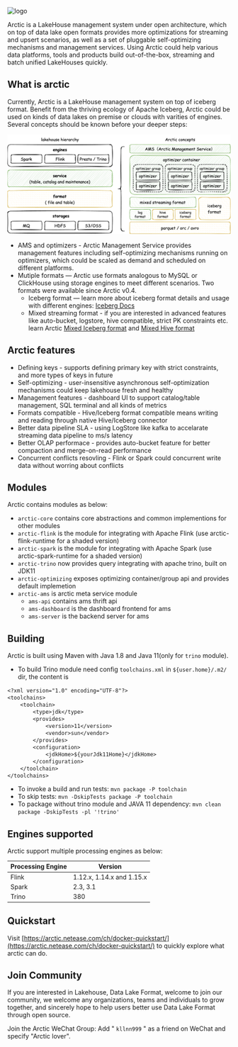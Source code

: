 ![logo](site/docs/ch/images/arctic_logo_for_git.png)

Arctic is a LakeHouse management system under open architecture, which on top of data lake open formats provides more optimizations for streaming and upsert scenarios, as well as a set of pluggable self-optimizing mechanisms and management services. Using Arctic could help various data platforms, tools and products build out-of-the-box, streaming and batch unified LakeHouses quickly.

## What is arctic

Currently, Arctic is a LakeHouse management system on top of iceberg format. Benefit from the thriving ecology of Apache Iceberg, Arctic could be used on kinds of data lakes on premise or clouds with varities of engines. Several concepts should be known before your deeper steps:

![Introduce](site/docs/ch/images/introduce_arctic.png)

- AMS and optimizers - Arctic Management Service provides management features including self-optimizing mechanisms running on optimizers, which could be scaled as demand and scheduled on different platforms.
- Mutiple formats — Arctic use formats analogous to MySQL or ClickHouse using storage engines to meet different scenarios. Two formats were available since Arctic v0.4.
	* Iceberg format — learn more about iceberg format details and usage with different engines: [Iceberg Docs](https://iceberg.apache.org/docs/latest/)
	* Mixed streaming format - if you are interested in advanced features like auto-bucket, logstore, hive compatible, strict PK constraints etc. learn Arctic [Mixed Iceberg format](https://arctic.netease.com/ch/concepts/table-formats/#mixed-iceberg-format) and [Mixed Hive format](https://arctic.netease.com/ch/concepts/table-formats/#mixed-hive-format)
## Arctic features

- Defining keys - supports defining primary key with strict constraints, and more types of keys in future
- Self-optimizing - user-insensitive asynchronous self-optimization mechanisms could keep lakehouse fresh and healthy
- Management features - dashboard UI to support catalog/table management, SQL terminal and all kinds of metrics
- Formats compatible - Hive/Iceberg format compatible means writing and reading through native Hive/Iceberg connector 
- Better data pipeline SLA - using LogStore like kafka to accelarate streaming data pipeline to ms/s latency
- Better OLAP performace - provides auto-bucket feature for better compaction and merge-on-read performance
- Concurrent conflicts resovling - Flink or Spark could concurrent write data without worring about conflicts

## Modules

Arctic contains modules as below:

- `arctic-core` contains core abstractions and common implementions for other modules
- `arctic-flink` is the module for integrating with Apache Flink (use arctic-flink-runtime for a shaded version)
- `arctic-spark` is the module for integrating with Apache Spark (use arctic-spark-runtime for a shaded version)
- `arctic-trino` now provides query integrating with apache trino, built on JDK11
- `arctic-optimizing` exposes optimizing container/group api and provides default implemetion
- `arctic-ams` is arctic meta service module
  - `ams-api` contains ams thrift api
  - `ams-dashboard` is the dashboard frontend for ams
  - `ams-server` is the backend server for ams

## Building

Arctic is built using Maven with Java 1.8 and Java 11(only for `trino` module).

* To build Trino module need config `toolchains.xml` in `${user.home}/.m2/` dir, the content is
```
<?xml version="1.0" encoding="UTF-8"?>
<toolchains>
    <toolchain>
        <type>jdk</type>
        <provides>
            <version>11</version>
            <vendor>sun</vendor>
        </provides>
        <configuration>
            <jdkHome>${yourJdk11Home}</jdkHome>
        </configuration>
    </toolchain>
</toolchains>
```
* To invoke a build and run tests: `mvn package -P toolchain`
* To skip tests: `mvn -DskipTests package -P toolchain`
* To package without trino module and JAVA 11 dependency: `mvn clean package -DskipTests -pl '!trino'`

## Engines supported

Arctic support multiple processing engines as below:

| Processing Engine | Version                   |
| ----------------- |---------------------------|
| Flink             | 1.12.x, 1.14.x and 1.15.x |
| Spark             | 2.3, 3.1                  |
| Trino             | 380                       |

## Quickstart

Visit [https://arctic.netease.com/ch/docker-quickstart/](https://arctic.netease.com/ch/docker-quickstart/) to quickly explore what arctic can do.

## Join Community 
If you are interested in Lakehouse, Data Lake Format, welcome to join our community, we welcome any organizations, teams and individuals to grow together, and sincerely hope to help users better use Data Lake Format through open source. 

Join the Arctic WeChat Group: Add " `kllnn999` " as a friend on WeChat and specify "Arctic lover".
